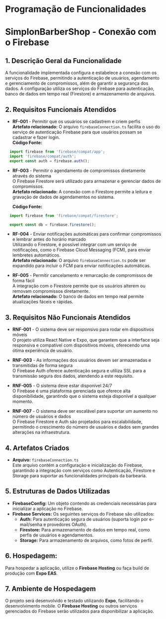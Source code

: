 # Programação de Funcionalidades

# SimplonBarberShop - Conexão com o Firebase

## 1. Descrição Geral da Funcionalidade
A funcionalidade implementada configura e estabelece a conexão com os serviços do Firebase, permitindo a autenticação de usuários, agendamento e gerenciamento de compromissos, além de garantir a segurança dos dados. A configuração utiliza os serviços do Firebase para autenticação, banco de dados em tempo real (Firestore) e armazenamento de arquivos.

## 2. Requisitos Funcionais Atendidos

- **RF-001** - Permitir que os usuários se cadastrem e criem perfis  
  **Artefato relacionado:** O arquivo `firebaseConnection.ts` facilita o uso do serviço de autenticação Firebase para que usuários possam se cadastrar e fazer login.  
  **Código Fonte:**
  
```typescript
  import firebase from 'firebase/compat/app';
  import 'firebase/compat/auth';
  export const auth = firebase.auth();
  ```

- **RF-003** - Permitir o agendamento de compromissos diretamente através do sistema  
  O Firebase Firestore será utilizado para armazenar e gerenciar dados de compromissos.  
  **Artefato relacionado:** A conexão com o Firestore permite a leitura e gravação de dados de agendamentos no sistema.  

  **Código Fonte:**
```typescript
  import firebase from 'firebase/compat/firestore';

  export const db = firebase.firestore();
```

- **RF-004** - Enviar notificações automáticas para confirmar compromissos e lembrar antes do horário marcado  
  Utilizando o Firestore, é possível integrar com um serviço de notificações, como o Firebase Cloud Messaging (FCM), para enviar lembretes automáticos.  
  **Artefato relacionado:** O arquivo `firebaseConnection.ts` pode ser expandido para incluir o FCM para enviar notificações automáticas.

- **RF-005** - Permitir cancelamento e remarcação de compromissos de forma fácil  
  A integração com o Firestore permite que os usuários alterem ou removam compromissos diretamente.  
  **Artefato relacionado:** O banco de dados em tempo real permite atualizações fáceis e rápidas.

## 3. Requisitos Não Funcionais Atendidos

- **RNF-001** - O sistema deve ser responsivo para rodar em dispositivos móveis  
  O projeto utiliza React Native e Expo, que garantem que a interface seja responsiva e compatível com dispositivos móveis, oferecendo uma ótima experiência de usuário.

- **RNF-003** - As informações dos usuários devem ser armazenadas e transmitidas de forma segura  
  O Firebase Auth oferece autenticação segura e utiliza SSL para a transmissão segura dos dados, atendendo a este requisito.

- **RNF-005** - O sistema deve estar disponível 24/7  
  O Firebase é uma plataforma gerenciada que oferece alta disponibilidade, garantindo que o sistema esteja disponível a qualquer momento.

- **RNF-007** - O sistema deve ser escalável para suportar um aumento no número de usuários e dados  
  O Firebase Firestore e Auth são projetados para escalabilidade, permitindo o crescimento do número de usuários e dados sem grandes alterações na infraestrutura.

## 4. Artefatos Criados
- **Arquivo:** `firebaseConnection.ts`  
  Este arquivo contém a configuração e inicialização do Firebase, garantindo a integração com serviços como Autenticação, Firestore e Storage para suportar as funcionalidades principais da barbearia.

## 5. Estruturas de Dados Utilizadas
- **FirebaseConfig:** Um objeto contendo as credenciais necessárias para inicializar a aplicação no Firebase.
- **Firebase Services:** Os seguintes serviços do Firebase são utilizados:
  - **Auth:** Para autenticação segura de usuários (suporta login por e-mail/senha e provedores OAuth).
  - **Firestore:** Para armazenamento de dados em tempo real, como perfis de usuários e agendamentos.
  - **Storage:** Para armazenamento de arquivos, como fotos de perfil.

## 6. Hospedagem:
Para hospedar a aplicação, utilize o **Firebase Hosting** ou faça build de produção com **Expo EAS**.

## 7. Ambiente de Hospedagem
O projeto será desenvolvido e testado utilizando **Expo**, facilitando o desenvolvimento mobile. O **Firebase Hosting** ou outros serviços gerenciados do Firebase serão utilizados para disponibilizar a aplicação.
